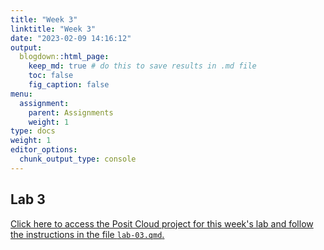 ```yaml
---
title: "Week 3"
linktitle: "Week 3"
date: "2023-02-09 14:16:12"
output:
  blogdown::html_page:
    keep_md: true # do this to save results in .md file
    toc: false
    fig_caption: false
menu:
  assignment:
    parent: Assignments
    weight: 1
type: docs
weight: 1
editor_options:
  chunk_output_type: console
---
```


## Lab 3

[Click here to access the Posit Cloud project for this week's lab and follow the instructions in the file `lab-03.qmd`.](https://posit.cloud/spaces/328615/content/5392334)
